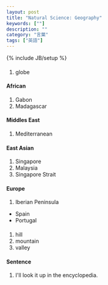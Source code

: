 ```yaml
---
layout: post
title: "Natural Science: Geography"
keywords: [""]
description: ""
category: "言葉"
tags: ["英語"]
---
```

{% include JB/setup %}


####
1. globe

#### African
1. Gabon
2. Madagascar

#### Middles East
1. Mediterranean

#### East Asian
1. Singapore 
2. Malaysia
3. Singapore Strait 

#### Europe
1. Iberian Peninsula
- Spain 
- Portugal

#### 
1. hill
2. mountain
3. valley


#### Sentence
1. I'll look it up in the encyclopedia.

